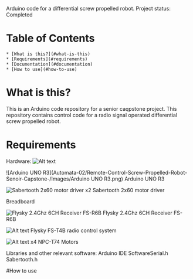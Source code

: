 
Arduino code for a differential screw propelled robot.
Project status: Completed

# Table of Contents
	* [What is this?](#what-is-this)
	* [Requirements](#requirements)
	* [Documentation](#documentation)
	* [How to use](#how-to-use)


# What is this?

This is an Arduino code repository for a senior caqpstone project.
This repository contains control code for a radio signal operated differential screw propelled robot.


# Requirements
Hardware:
![Alt text](relative/path/to/image.png)

![Arduino UNO R3](Automata-02/Remote-Control-Screw-Propelled-Robot-Senoir-Capstone-/Images/Arduino UNO R3.png)
Arduino UNO R3


![Sabertooth 2x60 motor driver](relative/path/to/image.png)
x2 Sabertooth 2x60 motor driver



Breadboard

![Flysky 2.4Ghz 6CH Receiver FS-R6B](relative/path/to/image.png)
Flysky 2.4Ghz 6CH Receiver FS-R6B



![Alt text](relative/path/to/image.png)
Flysky FS-T4B radio control system








![Alt text](relative/path/to/image.png)
x4 NPC-T74 Motors







Libraries and other relevant software:
Arduino IDE
SoftwareSerial.h
Sabertooth.h


#How to use



